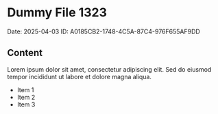 # Dummy File 1323

Date: 2025-04-03
ID: A0185CB2-1748-4C5A-87C4-976F655AF9DD

## Content

Lorem ipsum dolor sit amet, consectetur adipiscing elit.
Sed do eiusmod tempor incididunt ut labore et dolore magna aliqua.

* Item 1
* Item 2
* Item 3

